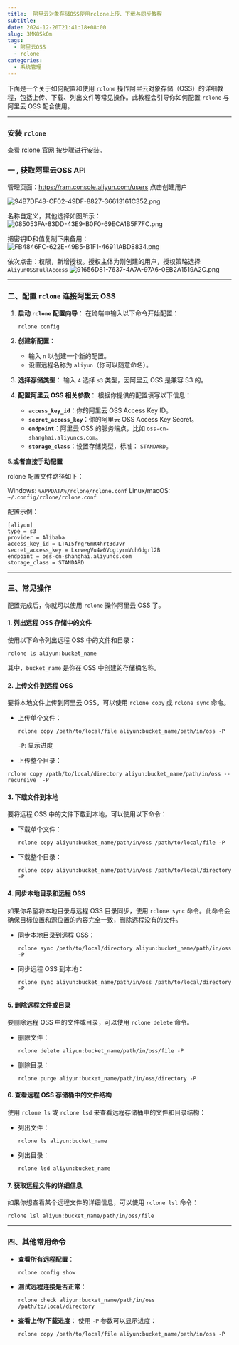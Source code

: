 ```yaml
---
title:  阿里云对象存储OSS使用rclone上传、下载与同步教程 
subtitle:
date: 2024-12-20T21:41:18+08:00
slug: 3MK8Sk0m
tags:
  - 阿里云OSS
  - rclone
categories:
  - 系统管理
---
```


下面是一个关于如何配置和使用 `rclone` 操作阿里云对象存储（OSS）的详细教程，包括上传、下载、列出文件等常见操作。此教程会引导你如何配置 `rclone` 与阿里云 OSS 配合使用。

---

### 安装 `rclone`

查看 [rclone 官网](https://rclone.org/downloads/) 按步骤进行安装。

### 一 , 获取阿里云OSS API

管理页面：https://ram.console.aliyun.com/users
点击创建用户

![94B7DF48-CF02-49DF-8827-36613161C352.png](https://img.idev.ink/2024/12/16/94B7DF48-CF02-49DF-8827-36613161C352.png)

名称自定义，其他选择如图所示：
![085053FA-83DD-43E9-B0F0-69ECA1B5F7FC.png](https://img.idev.ink/2024/12/16/085053FA-83DD-43E9-B0F0-69ECA1B5F7FC.png)

把密钥ID和值复制下来备用：
![FB4846FC-622E-49B5-B1F1-46911ABD8834.png](https://img.idev.ink/2024/12/16/FB4846FC-622E-49B5-B1F1-46911ABD8834.png)

依次点击：权限，新增授权。授权主体为刚创建的用户，授权策略选择`AliyunOSSFullAccess`
![91656D81-7637-4A7A-97A6-0EB2A1519A2C.png](https://img.idev.ink/2024/12/16/91656D81-7637-4A7A-97A6-0EB2A1519A2C.png)

---

### 二、配置 `rclone` 连接阿里云 OSS

1. **启动 `rclone` 配置向导**：
   在终端中输入以下命令开始配置：
   
   ```
   rclone config
   ```
2. **创建新配置**：
   
   - 输入 `n` 以创建一个新的配置。
   - 设置远程名称为 `aliyun`（你可以随意命名）。
3. **选择存储类型**：
   输入 `4` 选择 `s3` 类型，因阿里云 OSS 是兼容 S3 的。
4. **配置阿里云 OSS 相关参数**：
   根据你提供的配置填写以下信息：
   
   - **`access_key_id`**：你的阿里云 OSS Access Key ID。
   - **`secret_access_key`**：你的阿里云 OSS Access Key Secret。
   - **`endpoint`**：阿里云 OSS 的服务端点，比如 `oss-cn-shanghai.aliyuncs.com`。
   - **`storage_class`**：设置存储类型，标准： `STANDARD`。

5.**或者直接手动配置**

rclone 配置文件路径如下：

Windows: `%APPDATA%/rclone/rclone.conf`
Linux/macOS: `~/.config/rclone/rclone.conf`

配置示例：

```
[aliyun]
type = s3
provider = Alibaba
access_key_id = LTAI5frgr6mR4hrt3dJvr
secret_access_key = LxrwegVu4w0VcgtyrmVuhGdgrl2B
endpoint = oss-cn-shanghai.aliyuncs.com
storage_class = STANDARD
```

---

### 三、常见操作

配置完成后，你就可以使用 `rclone` 操作阿里云 OSS 了。

#### 1. **列出远程 OSS 存储中的文件**

使用以下命令列出远程 OSS 中的文件和目录：

```
rclone ls aliyun:bucket_name
```

其中，`bucket_name` 是你在 OSS 中创建的存储桶名称。

#### 2. **上传文件到远程 OSS**

要将本地文件上传到阿里云 OSS，可以使用 `rclone copy` 或 `rclone sync` 命令。

- 上传单个文件：
  
  ```
  rclone copy /path/to/local/file aliyun:bucket_name/path/in/oss -P
  ```
  
  `-P`: 显示进度
- 上传整个目录：

```
rclone copy /path/to/local/directory aliyun:bucket_name/path/in/oss --recursive  -P
```

#### 3. **下载文件到本地**

要将远程 OSS 中的文件下载到本地，可以使用以下命令：

- 下载单个文件：
  
  ```
  rclone copy aliyun:bucket_name/path/in/oss /path/to/local/file -P
  ```
- 下载整个目录：
  
  ```
  rclone copy aliyun:bucket_name/path/in/oss /path/to/local/directory -P
  ```

#### 4. **同步本地目录和远程 OSS**

如果你希望将本地目录与远程 OSS 目录同步，使用 `rclone sync` 命令。此命令会确保目标位置和源位置的内容完全一致，删除远程没有的文件。

- 同步本地目录到远程 OSS：
  
  ```
  rclone sync /path/to/local/directory aliyun:bucket_name/path/in/oss -P
  ```
- 同步远程 OSS 到本地：
  
  ```
  rclone sync aliyun:bucket_name/path/in/oss /path/to/local/directory -P
  ```

#### 5. **删除远程文件或目录**

要删除远程 OSS 中的文件或目录，可以使用 `rclone delete` 命令。

- 删除文件：
  
  ```
  rclone delete aliyun:bucket_name/path/in/oss/file -P
  ```
- 删除目录：
  
  ```
  rclone purge aliyun:bucket_name/path/in/oss/directory -P
  ```

#### 6. **查看远程 OSS 存储桶中的文件结构**

使用 `rclone ls` 或 `rclone lsd` 来查看远程存储桶中的文件和目录结构：

- 列出文件：
  
  ```
  rclone ls aliyun:bucket_name
  ```
- 列出目录：
  
  ```
  rclone lsd aliyun:bucket_name
  ```

#### 7. **获取远程文件的详细信息**

如果你想查看某个远程文件的详细信息，可以使用 `rclone lsl` 命令：

```
rclone lsl aliyun:bucket_name/path/in/oss/file
```

---

### 四、其他常用命令

- **查看所有远程配置**：
  
  ```
  rclone config show
  ```
- **测试远程连接是否正常**：
  
  ```
  rclone check aliyun:bucket_name/path/in/oss /path/to/local/directory
  ```
- **查看上传/下载进度**：
  使用 `-P` 参数可以显示进度：
  
  ```
  rclone copy /path/to/local/file aliyun:bucket_name/path/in/oss -P
  ```

